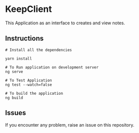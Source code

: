 # KeepClient

This Application as an interface to creates and view notes.

## Instructions

```
# Install all the dependencies

yarn install

# To Run application on development server
ng serve

# To Test Application
ng test --watch=false

# To build the application
ng build
```

## Issues

If you encounter any problem, raise an issue on this repository.

